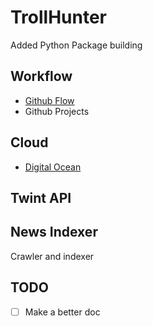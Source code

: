# TrollHunter

Added Python Package building

## Workflow

- [Github Flow](https://guides.github.com/introduction/flow/)
- Github Projects

## Cloud

- [Digital Ocean](https://m.do.co/c/f9dca2b1ecc8)

## Twint API


## News Indexer

Crawler and indexer

## TODO

- [ ] Make a better doc 



